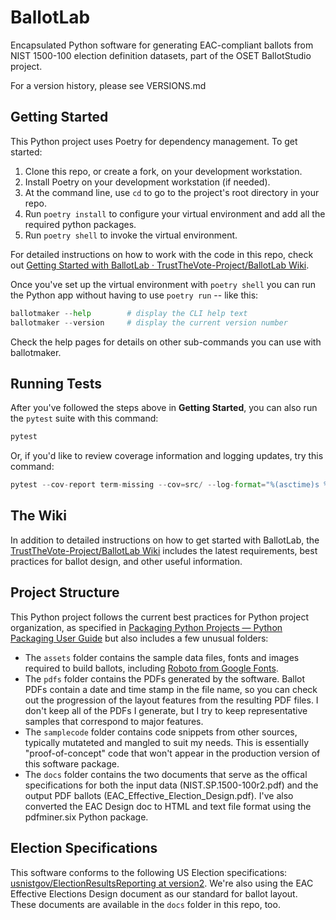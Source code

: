 # BallotLab

Encapsulated Python software for generating EAC-compliant ballots from NIST 1500-100 election definition datasets, part of the OSET BallotStudio project.

For a version history, please see VERSIONS.md

## Getting Started

This Python project uses Poetry for dependency management. To get started:

1. Clone this repo, or create a fork, on your development workstation.
2. Install Poetry on your development workstation (if needed).
3. At the command line, use `cd` to go to the project's root directory in your repo.
4. Run `poetry install` to configure your virtual environment and add all the required python packages.
5. Run `poetry shell` to invoke the virtual environment.

For detailed instructions on how to work with the code in this repo, check out [Getting Started with BallotLab · TrustTheVote-Project/BallotLab Wiki](https://github.com/TrustTheVote-Project/BallotLab/wiki/Getting-Started-with-BallotLab).

Once you've set up the virtual environment with `poetry shell` you can run the Python app without having to use `poetry run` -- like this:

```python
ballotmaker --help        # display the CLI help text
ballotmaker --version     # display the current version number
```

Check the help pages for details on other sub-commands you can use with ballotmaker.

## Running Tests

After you've followed the steps above in **Getting Started**, you can also run the `pytest` suite with this command:

```python
pytest
```

Or, if you'd like to review coverage information and logging updates, try this command:

``` python
pytest --cov-report term-missing --cov=src/ --log-format="%(asctime)s %(levelname)s %(message)s" --log-cli-level=info
```

## The Wiki

In addition to detailed instructions on how to get started with BallotLab, the [TrustTheVote-Project/BallotLab Wiki](https://github.com/TrustTheVote-Project/BallotLab/wiki) includes the latest requirements, best practices for ballot design, and other useful information.

## Project Structure

This Python project follows the current best practices for Python project organization, as specified in [Packaging Python Projects — Python Packaging User Guide](https://packaging.python.org/tutorials/packaging-projects/) but also includes a few unusual folders:

* The `assets` folder contains the sample data files, fonts and images required to build ballots, including [Roboto from Google Fonts](https://fonts.google.com/specimen/Roboto).
* The `pdfs` folder contains the PDFs generated by the software. Ballot PDFs contain a date and time stamp in the file name, so you can check out the progression of the layout features from the resulting PDF files. I don't keep all of the PDFs I generate, but I try to keep representative samples that correspond to major features.
* The `samplecode` folder contains code snippets from other sources, typically mutateted and mangled to suit my needs. This is essentially "proof-of-concept" code that won't appear in the production version of this software package.
* The `docs` folder contains the two documents that serve as the offical specifications for both the input data (NIST.SP.1500-100r2.pdf) and the output PDF ballots (EAC_Effective_Election_Design.pdf). I've also converted the EAC Design doc to HTML and text file format using the pdfminer.six Python package.

## Election Specifications

This software conforms to the following US Election specifications: [usnistgov/ElectionResultsReporting at version2](https://github.com/usnistgov/ElectionResultsReporting/tree/version2). We're also using the EAC Effective Elections Design document as our standard for ballot layout. These documents are available in the `docs` folder in this repo, too.
